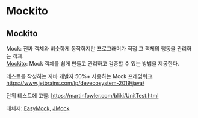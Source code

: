 # Mockito

## Mockito

Mock: 진짜 객체와 비슷하게 동작하지만 프로그래머가 직접 그 객체의 행동을 관리하는 객체.<br>
[Mockito](https://site.mockito.org/): Mock 객체를 쉽게 만들고 관리하고 검증할 수 있는 방법을 제공한다.<p>

테스트를 작성하는 자바 개발자 50%+ 사용하는 Mock 프레임워크.
https://www.jetbrains.com/lp/devecosystem-2019/java/ <p>
단위 테스트에 고찰: https://martinfowler.com/bliki/UnitTest.html <p>

대체제: [EasyMock](https://easymock.org/), [JMock](http://jmock.org/)






